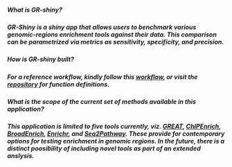 ##### **What is GR-shiny?**
##### GR-Shiny is a shiny app that allows users to benchmark various genomic-regions enrichment tools against their data. This comparison can be parametrized via metrics as sensitivity, specificity, and precision.


##### **How is GR-shiny built?**
##### For a reference workflow, kindly follow this [workflow](https://nbviewer.jupyter.org/github/shauryajauhari/GSABenchmarkTestAnalysis/blob/master/testProtocol.ipynb), or visit the [repository](https://github.com/shauryajauhari/GSABenchmarkTestAnalysis) for function definitions.


##### **What is the scope of the current set of methods available in this application?**
##### This application is limited to five tools currently, viz. [GREAT](http://bejerano.stanford.edu/great/public/html/), [ChIPEnrich](http://chip-enrich.med.umich.edu/), [BroadEnrich](http://broad-enrich.med.umich.edu/), [Enrichr](http://amp.pharm.mssm.edu/Enrichr/), and [Seq2Pathway](https://www.bioconductor.org/packages/release/bioc/html/seq2pathway.html). These provide for contemporary options for testing enrichment in genomic regions. In the future, there is a distinct poosibility of including novel tools as part of an extended anslysis.